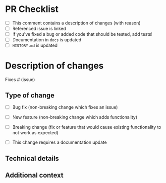 <!-- Many thanks for contributing to this project! -->

# PR Checklist

<!-- Please fill in the appropriate checklist below (delete whatever is not relevant). These are the most common things requested on pull requests (PRs). -->

 - [ ] This comment contains a description of changes (with reason)
 - [ ] Referenced issue is linked
 - [ ] If you've fixed a bug or added code that should be tested, add tests!
 - [ ] Documentation in `docs` is updated
 - [ ] `HISTORY.md` is updated

# Description of changes

<!-- Please state what you've changed and how it might affect the user. -->

Fixes # (issue)

## Type of change

<!-- Please delete options that are not relevant. -->

- [ ] Bug fix (non-breaking change which fixes an issue)
- [ ] New feature (non-breaking change which adds functionality)
- [ ] Breaking change (fix or feature that would cause existing functionality to not work as expected)
- [ ] This change requires a documentation update


## Technical details

<!-- Please state any technical details such as limitations, reasons for additional dependencies, benchmarks etc. here. -->

## Additional context

<!-- Add any other context or screenshots here. -->
